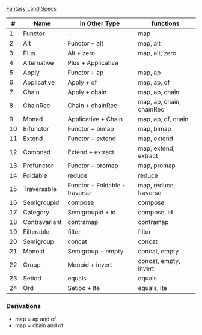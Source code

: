 [Fantasy Land Specs](https://github.com/fantasyland/fantasy-land)

| #  | Name          | in Other Type                 | functions                |
|----|---------------|-------------------------------|--------------------------|
| 1  | Functor       | -                             | map                      |
| 2  | Alt           | Functor + alt                 | map, alt                 |
| 3  | Plus          | Alt + zero                    | map, alt, zero           |
| 4  | Alternative   | Plus + Applicative            |                          |
| 5  | Apply         | Functor + ap                  | map, ap                  |
| 6  | Applicative   | Apply + of                    | map, ap, of              |
| 7  | Chain         | Apply + chain                 | map, ap, chain           |
| 8  | ChainRec      | Chain + chainRec              | map, ap, chain, chainRec |
| 9  | Monad         | Applicative + Chain           | map, ap, of, chain       |
| 10 | Bifunctor     | Functor + bimap               | map, bimap               |
| 11 | Extend        | Functor + extend              | map, extend              |
| 12 | Comonad       | Extend + extract              | map, extend, extract     |
| 13 | Profunctor    | Functor + promap              | map, promap              |
| 14 | Foldable      | reduce                        | reduce                   |
| 15 | Traversable   | Functor + Foldable + traverse | map, reduce, traverse    |
| 16 | Semigroupid   | compose                       | compose                  |
| 17 | Category      | Semigroupid + id              | compose, id              |
| 18 | Contravariant | contramap                     | contramap                |
| 19 | Filterable    | filter                        | filter                   |
| 20 | Semigroup     | concat                        | concat                   |
| 21 | Monoid        | Semigroup + empty             | concat, empty            |
| 22 | Group         | Monoid + invert               | concat, empty, invert    |
| 23 | Setiod        | equals                        | equals                   |
| 24 | Ord           | Setiod + lte                  | equals, lte              |

### Derivations
- map = ap and of
- map = chain and of 
